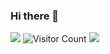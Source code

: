 ### Hi there 👋

<!--
**crimson23425/crimson23425** is a ✨ _special_ ✨ repository because its `README.md` (this file) appears on your GitHub profile.

Here are some ideas to get you started:

- 🔭 I’m currently working on ...
- 🌱 I’m currently learning ...
- 👯 I’m looking to collaborate on ...
- 🤔 I’m looking for help with ...
- 💬 Ask me about ...
- 📫 How to reach me: ...
- 😄 Pronouns: ...
- ⚡ Fun fact: ...
-->
![](https://github-readme-stats.vercel.app/api?username=crimson23425e&show_icons=true&theme=transparent)
![Visitor Count](https://profile-counter.glitch.me/crimson23425/count.svg)
![](https://github-readme-activity-graph.cyclic.app/graph?username=crimson23425&theme=dracula)
